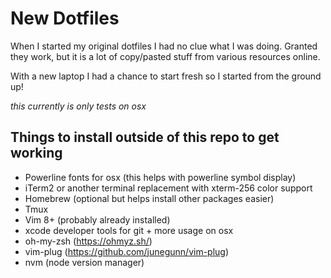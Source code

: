 # New Dotfiles

When I started my original dotfiles I had no clue what I was doing. Granted they work,
but it is a lot of copy/pasted stuff from various resources online.

With a new laptop I had a chance to start fresh so I started from the ground up!

_this currently is only tests on osx_

## Things to install outside of this repo to get working

  * Powerline fonts for osx (this helps with powerline symbol display)
  * iTerm2 or another terminal replacement with xterm-256 color support
  * Homebrew (optional but helps install other packages easier)
  * Tmux
  * Vim 8+ (probably already installed)
  * xcode developer tools for git + more usage on osx
  * oh-my-zsh (https://ohmyz.sh/)
  * vim-plug (https://github.com/junegunn/vim-plug)
  * nvm (node version manager)
